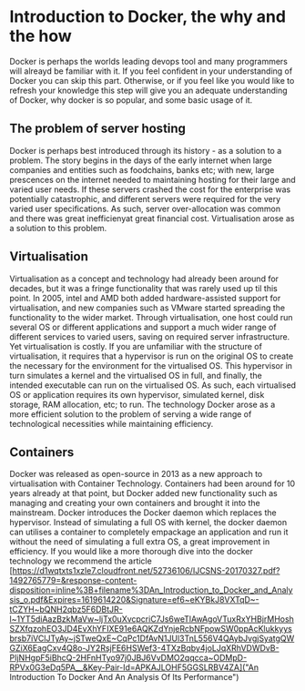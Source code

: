 # Introduction to Docker, the why and the how

Docker is perhaps the worlds leading devops tool and many programmers will alreayd be familiar with it. If you feel confident in your understanding of Docker you can skip this part.
Otherwise, or if you feel like you would like to refresh your knowledge this step will give you an adequate understanding of Docker, why docker is so popular, 
and some basic usage of it. 

## The problem of server hosting

Docker is perhaps best introduced through its history - as a solution to a problem. The story begins in the days of the early internet when large companies and entities such as
foodchains, banks etc; with new, large prescences on the internet needed to maintaining hosting for their large and varied user needs. If these servers crashed the cost for the enterprise
was potentially catastrophic, and different servers were required for the very varied user specifications. As such, server over-allocation was common and there was great inefficienyat great financial cost. Virtualisation arose as a solution to this problem.

## Virtualisation

Virtualisation as a concept and technology had already been around for decades, but it was a fringe functionality that was rarely used up til this point.
In 2005, intel and AMD both added hardware-assisted support for virtualisation, and new companies such as VMware started spreading the functionality to the wider market.
Through virtualisation, one host could run several OS or different applications and support a much wider range of different services to varied users, saving on required server infrastructure.
Yet virtualisation is costly. If you are unfamiliar with the structure of virtualisation, it requires that a hypervisor is run on the original OS to create the necessary for the environment for the virtualised OS. This hypervisor in turn simulates a kernel and the virtualised OS in full, and finally, the intended executable can run on the virtualised OS.  As such, each virtualised OS or application requires its own hypervisor, simulated kernel, disk storage, RAM allocation, etc; to run. The technology Docker arose as a more efficient solution to the problem of serving a wide range of technological necessities while maintaining efficiency.

## Containers

Docker was released as open-source in 2013 as a new approach to virtualisation with Container Technology. Containers had been around for 10 years already at that point, but Docker added new functionality such as managing and creating your own containers and brought it into the mainstream. Docker introduces the Docker daemon which replaces the hypervisor. Instead of simulating a full OS with kernel, the docker daemon can utilises a container to completely empackage an application and run it without the need of simulating a full extra OS, a great improvement in efficiency. If you would like a more thorough dive into the docker technology we recommend the article [https://d1wqtxts1xzle7.cloudfront.net/52736106/IJCSNS-20170327.pdf?1492765779=&response-content-disposition=inline%3B+filename%3DAn_Introduction_to_Docker_and_Analysis_o.pdf&Expires=1619614220&Signature=ef6~eKYBkJ8VXTqD~-tCZYH~bQNH2qbz5F6DBtJR-l~1YT5diAazBzkMaVw~ljTx0uXvcpcriC7Js6weTlAwAgoVTuxRxYHBjrMHoshSZXfqzohEO3JD4EvXhYFIXE91e6AQKZdYnjeRcbNFpowSW0ppAcKlukkyysbrsb7iVClJTyAy~jSTweQxE~CqPc1DfAvN1JUl3TnL556V4QAybJvgjSyatgQWGZiX6EagCxv4Q8o-JY2RsjFE6HSWef3-4TXzBqby4joLJqXRhVDWDvB-PIjNHgpF5iBhcQ-2HFnHTyo97j0JBJ6VvDMO2qqcca~ODMpD-RPVx0G3eDq5PA__&Key-Pair-Id=APKAJLOHF5GGSLRBV4ZA]("An Introduction To Docker And An Analysis Of Its Performance") 


